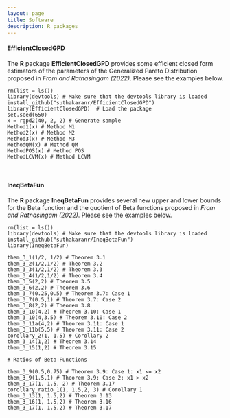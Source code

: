 ```yaml
---
layout: page
title: Software
description: R packages
---
```



#### <a style="text-decoration:none" href="https://github.com/suthakaranr/EfficientClosedGPD" target="_blank" rel="noopener noreferrer">EfficientClosedGPD</a> 
The **R** package **EfficientClosedGPD** provides some efficient closed form estimators of the parameters of the
Generalized Pareto Distribution proposed in <a style="text-decoration:none" href="../assets/2022FSEES.pdf" target="_blank" rel="noopener noreferrer">*From and Ratnasingam (2022)*</a>. Please see the examples below.


```{r}
rm(list = ls())
library(devtools) # Make sure that the devtools library is loaded
install_github("suthakaranr/EfficientClosedGPD")
library(EfficientClosedGPD)  # Load the package 
set.seed(650) 
x = rgpd2(40, 2, 2) # Generate sample
Method1(x) # Method M1
Method2(x) # Method M2
Method3(x) # Method M3
MethodQM(x) # Method QM
MethodPOS(x) # Method POS
MethodLCVM(x) # Method LCVM
```

<br/>


#### <a style="text-decoration:none" href="https://github.com/suthakaranr/IneqBetaFun" target="_blank" rel="noopener noreferrer">IneqBetaFun</a> 
The **R** package **IneqBetaFun** provides several new upper and lower bounds for the Beta function and the quotient of Beta functions proposed in <a style="text-decoration:none" href="../assets/2022FSRINAM.pdf" target="_blank" rel="noopener noreferrer">*From and Ratnasingam (2022)*</a>. Please see the examples below.


```{r}
rm(list = ls())
library(devtools) # Make sure that the devtools library is loaded
install_github("suthakaranr/IneqBetaFun")
library(IneqBetaFun)

them_3_1(1/2, 1/2) # Theorem 3.1
them_3_2(1/2,1/2) # Theorem 3.2
them_3_3(1/2,1/2) # Theorem 3.3
them_3_4(1/2,1/2) # Theorem 3.4
them_3_5(2,2) # Theorem 3.5
them_3_6(2,2) # Theorem 3.6
them_3_7(0.25,0.5) # Theorem 3.7: Case 1
them_3_7(0.5,1) # Theorem 3.7: Case 2
them_3_8(2,2) # Theorem 3.8
them_3_10(4,2) # Theorem 3.10: Case 1
them_3_10(4,3.5) # Theorem 3.10: Case 2
them_3_11a(4,2) # Theorem 3.11: Case 1
them_3_11b(5,5) # Theorem 3.11: Case 2
corollary_2(1, 1.5) # Corollary 2
them_3_14(1,2) # Theorem 3.14
them_3_15(1,2) # Theorem 3.15

# Ratios of Beta Functions

them_3_9(0.5,0.75) # Theorem 3.9: Case 1: x1 <= x2
them_3_9(1.5,1) # Theorem 3.9: Case 2: x1 > x2
them_3_17(1, 1.5, 2) # Theorem 3.17
corollary_ratio_1(1, 1.5,2, 3) # Corollary 1
them_3_13(1, 1.5,2) # Theorem 3.13
them_3_16(1, 1.5,2) # Theorem 3.16
them_3_17(1, 1.5,2) # Theorem 3.17
```




